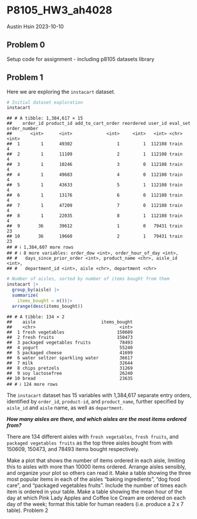 P8105_HW3_ah4028
================
Austin Hsin
2023-10-10

## Problem 0

Setup code for assignment - including p8105 datasets library

## Problem 1

Here we are exploring the `instacart` dataset.

``` r
# Initial dataset exploration
instacart
```

    ## # A tibble: 1,384,617 × 15
    ##    order_id product_id add_to_cart_order reordered user_id eval_set order_number
    ##       <int>      <int>             <int>     <int>   <int> <chr>           <int>
    ##  1        1      49302                 1         1  112108 train               4
    ##  2        1      11109                 2         1  112108 train               4
    ##  3        1      10246                 3         0  112108 train               4
    ##  4        1      49683                 4         0  112108 train               4
    ##  5        1      43633                 5         1  112108 train               4
    ##  6        1      13176                 6         0  112108 train               4
    ##  7        1      47209                 7         0  112108 train               4
    ##  8        1      22035                 8         1  112108 train               4
    ##  9       36      39612                 1         0   79431 train              23
    ## 10       36      19660                 2         1   79431 train              23
    ## # ℹ 1,384,607 more rows
    ## # ℹ 8 more variables: order_dow <int>, order_hour_of_day <int>,
    ## #   days_since_prior_order <int>, product_name <chr>, aisle_id <int>,
    ## #   department_id <int>, aisle <chr>, department <chr>

``` r
# Number of aisles, sorted by number of items bought from them
instacart |>
  group_by(aisle) |>
  summarize(
    items_bought = n())|>
  arrange(desc(items_bought))
```

    ## # A tibble: 134 × 2
    ##    aisle                         items_bought
    ##    <chr>                                <int>
    ##  1 fresh vegetables                    150609
    ##  2 fresh fruits                        150473
    ##  3 packaged vegetables fruits           78493
    ##  4 yogurt                               55240
    ##  5 packaged cheese                      41699
    ##  6 water seltzer sparkling water        36617
    ##  7 milk                                 32644
    ##  8 chips pretzels                       31269
    ##  9 soy lactosefree                      26240
    ## 10 bread                                23635
    ## # ℹ 124 more rows

The `instacart` dataset has 15 variables with 1,384,617 separate entry
orders, identified by `order_id`, `product-id`, and `product_name`,
further specified by `aisle_id` and `aisle` name, as well as
`department`.

***How many aisles are there, and which aisles are the most items
ordered from?***

There are 134 different aisles with `fresh vegetables`, `fresh fruits`,
and `packaged vegetables fruits` as the top three aisles bought from
with 150609, 150473, and 78493 items bought respectively.

Make a plot that shows the number of items ordered in each aisle,
limiting this to aisles with more than 10000 items ordered. Arrange
aisles sensibly, and organize your plot so others can read it. Make a
table showing the three most popular items in each of the aisles “baking
ingredients”, “dog food care”, and “packaged vegetables fruits”. Include
the number of times each item is ordered in your table. Make a table
showing the mean hour of the day at which Pink Lady Apples and Coffee
Ice Cream are ordered on each day of the week; format this table for
human readers (i.e. produce a 2 x 7 table). Problem 2

## 
